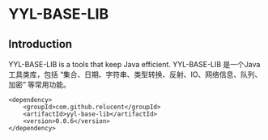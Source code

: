 # YYL-BASE-LIB

## Introduction
YYL-BASE-LIB is a tools that keep Java efficient.
YYL-BASE-LIB 是一个Java 工具类库，包括 “集合、日期、字符串、类型转换、反射、IO、网络信息、队列、加密” 等常用功能。

```
<dependency>
	<groupId>com.github.relucent</groupId>
	<artifactId>yyl-base-lib</artifactId>
	<version>0.0.6</version>
</dependency>
```